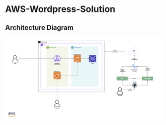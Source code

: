 # AWS-Wordpress-Solution

## Architecture Diagram

![Wordpress Architecture Diagram](./Diagram/Architecture-Diagram.png)
